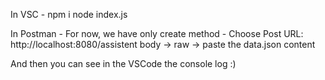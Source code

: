 
In VSC - 
npm i
node index.js

In Postman - 
For now, we have only create method -
Choose Post
URL: http://localhost:8080/assistent
body -> raw -> paste the data.json content

And then you can see in the VSCode the console log :)
